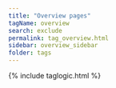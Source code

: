 ```yaml
---
title: "Overview pages"
tagName: overview
search: exclude
permalink: tag_overview.html
sidebar: overview_sidebar
folder: tags
---
```

{% include taglogic.html %}


